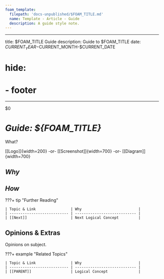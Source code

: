 ```yaml
---
foam_template:
  filepath: 'docs-unpublished/$FOAM_TITLE.md'
  name: Template - Article - Guide
  description: A guide style note.
---
```

---
title: $FOAM_TITLE Guide
description: Guide to $FOAM_TITLE
date: $CURRENT_YEAR-$CURRENT_MONTH-$CURRENT_DATE
# hide:
  # - footer
---
$0
<!--------------------------------------------------------------->

# *Guide: ${FOAM_TITLE}*

What?

[[Logo]]{width=200} -or- [[Screenshot]]{width=700} -or- [[Diagram]]{width=700}

<!--------------------------------------------------------------->

<!-- OPTIONAL: ???+ tip "Good to Know"
    Topics that help in understanding:

    | Topic            | Link                    | Why           |
    | ---------------- | ----------------------- | ------------- |
    | What is Whatever | [[What-is-Whatever]]    |               | -->

<!--------------------------------------------------------------->

## *Why*

<!--------------------------------------------------------------->

## *How*

<!--------------------------------------------------------------->

<!-- ## Optional: Example Problem -->

<!--------------------------------------------------------------->

<!-- ## Optional: Further Reading -->

???+ tip "Further Reading"

    | Topic & Link                | Why                          |
    | --------------------------- | ---------------------------- |
    | [[Next]]                    | Next Logical Concept         |

<!--------------------------------------------------------------->

## Opinions & Extras
Opinions on subject.

???+ example "Related Topics"

    | Topic & Link                | Why                          |
    | --------------------------- | ---------------------------- |
    | [[PARENT]]                  | Logical Concept              |

<!--------------------------------------------------------------->

<!-- TO-DO List -->

<!--------------------------------------------------------------->

<!-- <style>
    .md-footer__link--prev {
        display: none
    }
    .md-footer__link--next {
        display: none
    }
</style> -->
